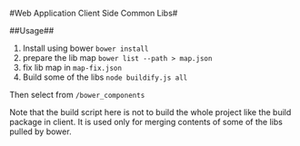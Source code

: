 #Web Application Client Side Common Libs#

##Usage##
1. Install using bower ```bower install```
2. prepare the lib map ```bower list --path > map.json```
3. fix lib map in ```map-fix.json```
4. Build some of the libs ```node buildify.js all```

Then select from ```/bower_components```

Note that the build script here is not to build the whole project like the build package in client. It is used only for merging contents of some of the libs pulled by bower.
